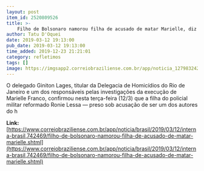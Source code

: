 ```yaml
---
layout: post
item_id: 2520809526
title: >-
    Filho de Bolsonaro namorou filha de acusado de matar Marielle, diz delegado
author: Tatu D'Oquei
date: 2019-03-12 19:13:00
pub_date: 2019-03-12 19:13:00
time_added: 2019-12-23 21:21:01
category: refletimos
tags: []
image: https://imgsapp2.correiobraziliense.com.br/app/noticia_127983242361/2019/03/12/742469/20190312160404116424u.jpg
---
```


O delegado Giniton Lages, titular da Delegacia de Homicídios do Rio de Janeiro e um dos responsáveis pelas investigações da execução de Marielle Franco, confirmou nesta terça-feira (12/3) que a filha do policial militar reformado Ronie Lessa — preso sob acusação de ser um dos autores do h

**Link:** [https://www.correiobraziliense.com.br/app/noticia/brasil/2019/03/12/interna-brasil,742469/filho-de-bolsonaro-namorou-filha-de-acusado-de-matar-marielle.shtml](https://www.correiobraziliense.com.br/app/noticia/brasil/2019/03/12/interna-brasil,742469/filho-de-bolsonaro-namorou-filha-de-acusado-de-matar-marielle.shtml)

